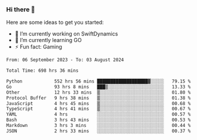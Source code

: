 ### Hi there 👋

Here are some ideas to get you started:

- 🔭 I’m currently working on SwiftDynamics
- 🌱 I’m currently learning GO
-  ⚡ Fun fact: Gaming
  
  <!--
- 👯 I’m looking to collaborate on ...
- 🤔 I’m looking for help with ...
- 💬 Ask me about ...
- 📫 How to reach me: ...
- 😄 Pronouns: ...
-->

<!--START_SECTION:waka-->

```txt
From: 06 September 2023 - To: 03 August 2024

Total Time: 698 hrs 36 mins

Python            552 hrs 56 mins ███████████████████▓░░░░░   79.15 %
Go                93 hrs 8 mins   ███▒░░░░░░░░░░░░░░░░░░░░░   13.33 %
Other             12 hrs 33 mins  ▒░░░░░░░░░░░░░░░░░░░░░░░░   01.80 %
Protocol Buffer   9 hrs 38 mins   ▒░░░░░░░░░░░░░░░░░░░░░░░░   01.38 %
JavaScript        4 hrs 45 mins   ▒░░░░░░░░░░░░░░░░░░░░░░░░   00.68 %
TypeScript        4 hrs 41 mins   ▒░░░░░░░░░░░░░░░░░░░░░░░░   00.67 %
YAML              4 hrs           ░░░░░░░░░░░░░░░░░░░░░░░░░   00.57 %
Bash              3 hrs 43 mins   ░░░░░░░░░░░░░░░░░░░░░░░░░   00.53 %
Markdown          3 hrs 3 mins    ░░░░░░░░░░░░░░░░░░░░░░░░░   00.44 %
JSON              2 hrs 33 mins   ░░░░░░░░░░░░░░░░░░░░░░░░░   00.37 %
```

<!--END_SECTION:waka-->
